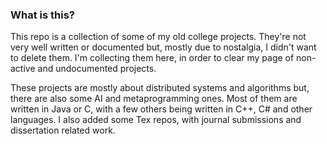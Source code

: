 ### What is this?

This repo is a collection of some of my old college projects. They're not very well written or documented but, mostly due to nostalgia, I didn't want to delete them. I'm collecting them here, in order to clear my page of non-active and undocumented projects.

These projects are mostly about distributed systems and algorithms but, there are also some AI and metaprogramming ones. Most of them are written in Java or C, with a few others being written in C++, C# and other languages. I also added some Tex repos, with journal submissions and dissertation related work.
